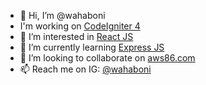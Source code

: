 - 👋 Hi, I’m @wahaboni
- I'm working on <a href="https://codeigniter.com/">CodeIgniter 4</a>
- 👀 I’m interested in <a href="https://reactjs.org/">React JS</a>
- 🌱 I’m currently learning <a href="https://expressjs.com/">Express JS</a>
- 💞️ I’m looking to collaborate on <a href="https://aws86.com/">aws86.com</a>
- 📫 Reach me on IG: <a href="http://instagram.com/wahaboni">@wahaboni</a> 

<!---
wahaboni/wahaboni is a ✨ special ✨ repository because its `README.md` (this file) appears on your GitHub profile.
You can click the Preview link to take a look at your changes.
--->
